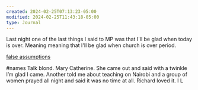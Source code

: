 ```yaml
---
created: 2024-02-25T07:13:23-05:00
modified: 2024-02-25T11:43:18-05:00
type: Journal
---
```


Last night one of the last things I said to MP was that I'll be glad when today is over. 
Meaning meaning that I'll be glad when church is over period.

[false assumptions](https://www.fixdemocracyfirst.org/post/6-the-myths-that-blind-us)

#names
Talk blond. Mary Catherine. She came out and said with a twinkle I’m glad I came. Another told me about teaching on Nairobi and a group of women prayed all night and said it was no time at all. Richard loved it. I
L
